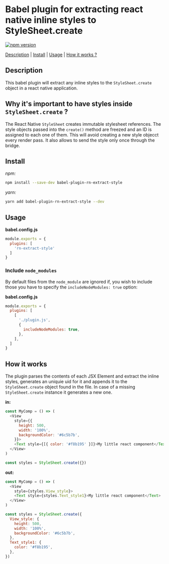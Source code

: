# Babel plugin for extracting react native inline styles to StyleSheet.create

[![npm version](https://img.shields.io/npm/v/babel-plugin-rn-extract-style.svg?style=flat-square)](https://www.npmjs.com/package/babel-plugin-rn-extract-style)

[Description](#description) | [Install](#install) | [Usage](#usage) | [How it works ?](#how-it-works)

## Description

This babel plugin will extract any inline styles to the `StyleSheet.create` object in a react native application.

## Why it's important to have styles inside `StyleSheet.create` ?

The React Native `StyleSheet` creates immutable stylesheet references.
The style objects passed into the `create()` method are freezed and an ID is assigned to each one of them.
This will avoid creating a new style objecct every render pass.
It also allows to send the style only once through the bridge.

## Install

<i>npm:</i>

```sh
npm install --save-dev babel-plugin-rn-extract-style
```

<i>yarn:</i>

```sh
yarn add babel-plugin-rn-extract-style --dev
```

## Usage

<b>babel.config.js</b>
```js
module.exports = {
  plugins: [
    'rn-extract-style'
  ]
}
```

### Include `node_modules`

By default files from the `node_module` are ignored if, you wish to include those you have to specify the `includeNodeModules: true` option:

<b>babel.config.js</b>
```js
module.exports = {
  plugins: [
    [
      './plugin.js',
      {
        includeNodeModules: true,
      },
    ],
  ]
}
```

## How it works

The plugin parses the contents of each JSX Element and extract the inline styles, generates an uniquie uid for it and appends it to the `StyleSheet.create` object found in the file. In case of a missing `StyleSheet.create` instance it generates a new one.

<b>in:</b>
```javascript
const MyComp = () => (
  <View
    style={{
      height: 500,
      width: '100%',
      backgroundColor: '#6c5b7b',
    }}>
    <Text style={[{ color: '#f8b195' }]}>My little react component</Text>
  </View>
)

const styles = StyleSheet.create({})
```
<b>out:</b>
```javascript
const MyComp = () => (
  <View
    style={styles.View_style}>
    <Text style={styles.Text_style1}>My little react component</Text>
  </View>
)

const styles = StyleSheet.create({
  View_style: {
    height: 500,
    width: '100%',
    backgroundColor: '#6c5b7b',
  },
  Text_style1: {
    color: '#f8b195',
  },
})
```
